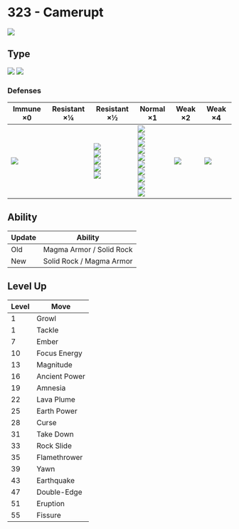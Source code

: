 # 323 - Camerupt
![][323]

## Type

![][fire]  ![][ground]

### Defenses

Immune ×0         | Resistant ×¼ | Resistant ×½                                                             | Normal ×1                                                                                                                                                 | Weak ×2         | Weak ×4        | 
---               | ---          | ---                                                                      | ---                                                                                                                                                       | ---             | ---            | 
![][electric]<br> |              | ![][poison]<br> ![][bug]<br> ![][steel]<br> ![][fire]<br> ![][fairy]<br> | ![][normal]<br> ![][fighting]<br> ![][flying]<br> ![][rock]<br> ![][ghost]<br> ![][grass]<br> ![][psychic]<br> ![][ice]<br> ![][dragon]<br> ![][dark]<br> | ![][ground]<br> | ![][water]<br> | 

## Ability

Update | Ability                  | 
---    | ---                      | 
Old    | Magma Armor / Solid Rock | 
New    | Solid Rock / Magma Armor | 

## Level Up

Level | Move          | 
---   | ---           | 
1     | Growl         | 
1     | Tackle        | 
7     | Ember         | 
10    | Focus Energy  | 
13    | Magnitude     | 
16    | Ancient Power | 
19    | Amnesia       | 
22    | Lava Plume    | 
25    | Earth Power   | 
28    | Curse         | 
31    | Take Down     | 
33    | Rock Slide    | 
35    | Flamethrower  | 
39    | Yawn          | 
43    | Earthquake    | 
47    | Double-Edge   | 
51    | Eruption      | 
55    | Fissure       | 

[323]: ../img/pokemon/323.png
[normal]: ../img/types/normal.png
[fire]: ../img/types/fire.png
[fighting]: ../img/types/fighting.png
[water]: ../img/types/water.png
[flying]: ../img/types/flying.png
[grass]: ../img/types/grass.png
[poison]: ../img/types/poison.png
[electric]: ../img/types/electric.png
[ground]: ../img/types/ground.png
[psychic]: ../img/types/psychic.png
[rock]: ../img/types/rock.png
[ice]: ../img/types/ice.png
[bug]: ../img/types/bug.png
[dragon]: ../img/types/dragon.png
[ghost]: ../img/types/ghost.png
[dark]: ../img/types/dark.png
[steel]: ../img/types/steel.png
[fairy]: ../img/types/fairy.png
